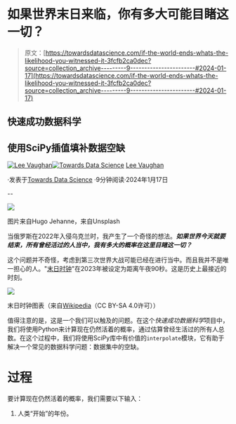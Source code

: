 # 如果世界末日来临，你有多大可能目睹这一切？

> 原文：[https://towardsdatascience.com/if-the-world-ends-whats-the-likelihood-you-witnessed-it-3fcfb2ca0dec?source=collection_archive---------9-----------------------#2024-01-17](https://towardsdatascience.com/if-the-world-ends-whats-the-likelihood-you-witnessed-it-3fcfb2ca0dec?source=collection_archive---------9-----------------------#2024-01-17)

## 快速成功数据科学

## 使用SciPy插值填补数据空缺

[](https://medium.com/@lee_vaughan?source=post_page---byline--3fcfb2ca0dec--------------------------------)[![Lee Vaughan](../Images/9f6b90bb76102f438ab0b9a4a62ffa3f.png)](https://medium.com/@lee_vaughan?source=post_page---byline--3fcfb2ca0dec--------------------------------)[](https://towardsdatascience.com/?source=post_page---byline--3fcfb2ca0dec--------------------------------)[![Towards Data Science](../Images/a6ff2676ffcc0c7aad8aaf1d79379785.png)](https://towardsdatascience.com/?source=post_page---byline--3fcfb2ca0dec--------------------------------) [Lee Vaughan](https://medium.com/@lee_vaughan?source=post_page---byline--3fcfb2ca0dec--------------------------------)

·发表于[Towards Data Science](https://towardsdatascience.com/?source=post_page---byline--3fcfb2ca0dec--------------------------------) ·9分钟阅读·2024年1月17日

--

![](../Images/5ae660e132b01daf3d24f1dd7358e383.png)

图片来自Hugo Jehanne，来自Unsplash

当俄罗斯在2022年入侵乌克兰时，我产生了一个奇怪的想法。***如果世界今天就要结束，所有曾经活过的人当中，我有多大的概率在这里目睹这一切？***

这个问题并不奇怪，考虑到第三次世界大战可能已经在进行当中。而且我并不是唯一担心的人。"[末日时钟](https://en.wikipedia.org/wiki/Doomsday_Clock)"在2023年被设定为距离午夜90秒。这是历史上最接近的时刻。

![](../Images/6d3a4cae90f7156b30257429ff48ab6d.png)

末日时钟图表（来自[Wikipedia](https://en.wikipedia.org/wiki/Doomsday_Clock)（CC BY-SA 4.0许可））

值得注意的是，这是一个我们可以触及的问题。在这个*快速成功数据科学*项目中，我们将使用Python来计算现在仍然活着的概率，通过估算曾经生活过的所有人总数。在这个过程中，我们将使用SciPy库中有价值的`interpolate`模块，它有助于解决一个常见的数据科学问题：数据集中的空缺。

# 过程

要计算现在仍然活着的概率，我们需要以下输入：

1.  人类“开始”的年份。
